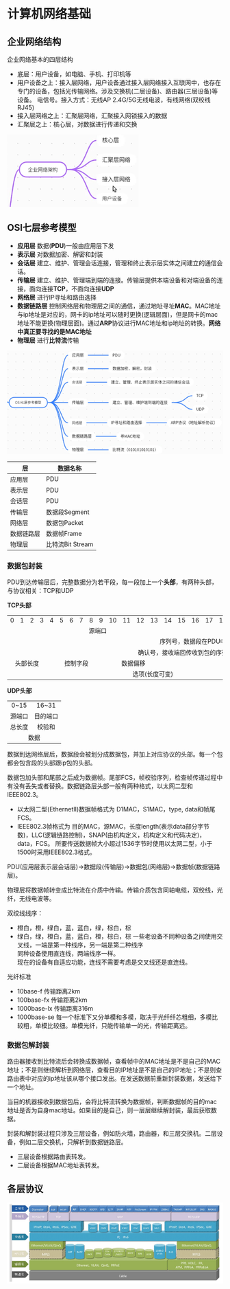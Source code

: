 # 计算机网络基础

## 企业网络结构
企业网络基本的四层结构
* 底层：用户设备，如电脑、手机、打印机等
* 用户设备之上：接入层网络，用户设备通过接入层网络接入互联网中，也存在专门的设备，包括光传输网络。涉及交换机(二层设备)、路由器(三层设备)等设备。 电信号。接入方式：无线AP 2.4G/5G无线电波，有线网络(双绞线RJ45)
* 接入层网络之上：汇聚层网络，汇聚接入网锁接入的数据
* 汇聚层之上：核心层，对数据进行传递和交换

![](./assets/2022-12-07-09-13-10.png)

## OSI七层参考模型

* **应用层** 数据(**PDU**)一般由应用层下发
* **表示层** 对数据加密、解密和封装
* **会话层** 建立、维护、管理会话连接，管理和终止表示层实体之间建立的通信会话。
* **传输层** 建立、维护、管理端到端的连接。传输层提供本端设备和对端设备的连接，面向连接**TCP**，不面向连接**UDP**
* **网络层** 进行IP寻址和路由选择
* **数据链路层** 控制网络层和物理层之间的通信，通过地址寻址**MAC**。MAC地址与ip地址是对应的，网卡的ip地址可以随时更换(逻辑层面)，但是网卡的mac地址不能更换(物理层面)。通过**ARP**协议进行MAC地址和ip地址的转换。**网络中真正要寻找的是MAC地址**
* **物理层** 进行**比特流**传输

![](./assets/2022-12-07-09-43-06.png)

|层|数据名称|
|-|-|
|应用层|PDU|
|表示层|PDU|
|会话层|PDU|
|传输层|数据段Segment|
|网络层|数据包Packet|
|数据链路层|数据帧Frame|
|物理层|比特流Bit Stream|

### 数据包封装
PDU到达传输层后，完整数据分为若干段，每一段加上一个**头部**，有两种头部，与协议相关：TCP和UDP

**TCP头部**
<table>
    <tr>
        <td colspan="1">0</td><td colspan="1">1</td><td colspan="1">2</td><td colspan="1">3</td>
        <td colspan="1">4</td><td colspan="1">5</td><td colspan="1">6</td><td colspan="1">7</td>
        <td colspan="1">8</td><td colspan="1">9</td><td colspan="1">10</td><td colspan="1">11</td>
        <td colspan="1">12</td><td colspan="1">13</td><td colspan="1">14</td><td colspan="1">15</td>
        <td colspan="1">16</td><td colspan="1">17</td><td colspan="1">18</td><td colspan="1">19</td>
        <td colspan="1">20</td><td colspan="1">21</td><td colspan="1">22</td><td colspan="1">23</td>
        <td colspan="1">24</td><td colspan="1">25</td><td colspan="1">26</td><td colspan="1">27</td>
        <td colspan="1">28</td><td colspan="1">29</td><td colspan="1">30</td><td colspan="1">31</td>
    </tr>
    <tr>
        <td colspan="16" align="center">源端口</td>
        <td colspan="16" align="center">目的端口</td>
    </tr>
    <tr>
        <td colspan="32" align="center">序列号，数据段在PDU中的分段序号</td>
    </tr>
    <tr>
        <td colspan="32" align="center">确认号，接收端回传收到包的序列号+1的确认号ACK</td>
    </tr>
    <tr>
        <td colspan="4" align="center">头部长度</td>
        <td colspan="6" align="center">控制字段</td>
        <td colspan="4" align="center">数据偏移</td>
        <td colspan="16" align="center">窗口</td>
    </tr>
    <tr>
        <td colspan="24" align="center">选项(长度可变)</td>
        <td colspan="8" align="center">填充</td>
    </tr>
</table>

**UDP头部**
<table>
    <tr>
        <td colspan="16" align="center">0~15</td>
        <td colspan="16" align="center">16~31</td>
    </tr>
    <tr>
        <td colspan="16" align="center">源端口</td>
        <td colspan="16" align="center">目的端口</td>
    </tr>
    <tr>
        <td colspan="16" align="center">总长度</td>
        <td colspan="16" align="center">校验和</td>
    </tr>
    <tr>
        <td colspan="32" align="center">数据</td>
    </tr>
</table>

数据到达网络层后，数据段会被划分成数据包，并加上对应协议的头部。每一个包都会包含段的头部跟ip包的头部。

数据包加头部和尾部之后成为数据帧。尾部FCS，帧校验序列，检查帧传递过程中有没有丢失或者替换。数据链路层头部一般有两种格式，以太网二型和IEEE802.3。
* 以太网二型(EthernetⅡ)数据帧格式为 D1MAC，S1MAC，type, data和帧尾FCS。
* IEEE802.3帧格式为 目的MAC，源MAC，长度length(表示data部分字节数)，LLC(逻辑链路控制)，SNAP(由机构定义，机构定义和代码决定)，data，FCS。
所要传送数据帧大小超过1536字节时使用以太网二型，小于1500时采用IEEE802.3格式。

PDU(应用层表示层会话层)->数据段(传输层)->数据包(网络层)->数据帧(数据链路层)。

物理层将数据帧转变成比特流在介质中传输。传输介质包含同轴电缆，双绞线，光纤，无线电波等。

双绞线线序：
* 橙白，橙，绿白，蓝，蓝白，绿，棕白，棕
* 绿白，绿，橙白，蓝，蓝白，橙，棕白，棕
一些老设备不同种设备之间使用交叉线，一端是第一种线序，另一端是第二种线序<br />
同种设备使用直连线，两端线序一样。<br />
现在的设备有自适应功能，连线不需要考虑是交叉线还是直连线。

光纤标准
* 10base-f 传输距离2km
* 100base-fx 传输距离2km
* 1000base-lx 传输距离316m
* 1000base-se 
每一个标准下又分单模和多模，取决于光纤纤芯粗细，多模比较粗，单模比较细。单模光纤，只能传输单一的光，传输距离远。

### 数据包解封装

路由器接收到比特流后会转换成数据帧，查看帧中的MAC地址是不是自己的MAC地址；不是则继续解析到网络层，查看目的IP地址是不是自己的IP地址；不是则查路由表中对应的ip地址该从哪个接口发出。在发送数据前重新封装数据，发送给下一个地址。

当目的机器接收到数据包后，会将比特流转换为数据帧，判断数据帧的目的mac地址是否为自身mac地址。如果目的是自己，则一层层继续解封装，最后获取数据。

封装和解封装过程只涉及三层设备，例如防火墙，路由器，和三层交换机。二层设备，例如二层交换机，只解析到数据链路层。
* 三层设备根据路由表转发。
* 二层设备根据MAC地址表转发。

## 各层协议
![](./assets/2022-12-12-14-40-27.png)